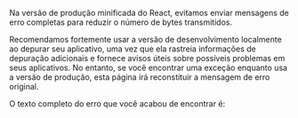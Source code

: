 <Intro>

Na versão de produção minificada do React, evitamos enviar mensagens de erro completas para reduzir o número de bytes transmitidos.

</Intro>

Recomendamos fortemente usar a versão de desenvolvimento localmente ao depurar seu aplicativo, uma vez que ela rastreia informações de depuração adicionais e fornece avisos úteis sobre possíveis problemas em seus aplicativos. No entanto, se você encontrar uma exceção enquanto usa a versão de produção, esta página irá reconstituir a mensagem de erro original.

O texto completo do erro que você acabou de encontrar é:

<ErrorDecoder />